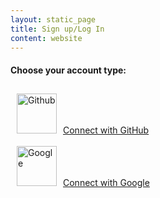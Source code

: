 ```yaml
---
layout: static_page
title: Sign up/Log In
content: website
---
```


<div class="doc-section text-center login-section">

<h4 class="mt3">Choose your account type:</h4>

<div class="login-choices">
<a href="http://34.73.26.141/v1/login/github" class="login-choice">
<!-- <img src="/assets/images/octocat.jpg" /> -->
<img src="/assets/images/GitHub-Mark.png" alt="Github" style="width:64px;height:64px;padding:10px;"/>Connect with GitHub
</a>
</div>
<div class="login-choices">
<a href="http://34.73.26.141/v1/login/google" class="login-choice">
<img src="/assets/images/btn_google_light.png" alt="Google" style="width:64px;height:64px;padding:10px;"/>Connect with Google
</a>
</div>

</div>

<script>
  window.addEventListener("DOMContentLoaded", function() {
    window.api.me().then(function(me) {
      if (me) {
        window.location = '/user?me';
      }
    })
  })
</script>
